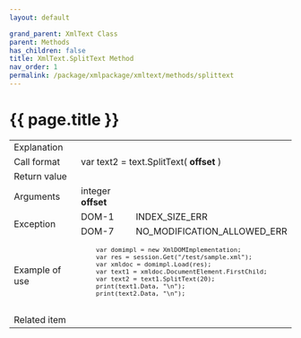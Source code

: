 ```yaml
---
layout: default

grand_parent: XmlText Class
parent: Methods
has_children: false
title: XmlText.SplitText Method
nav_order: 1
permalink: /package/xmlpackage/xmltext/methods/splittext
---
```

# {{ page.title }}

<table>
  <tr>
    <td>Explanation</td>
    <td colspan="2"></td>
  </tr>
  <tr>
    <td>Call format</td>
    <td colspan="2">var text2 = text.SplitText( <b>offset</b> )</td>
  </tr>
  <tr>
    <td>Return value</td>
    <td colspan="2"></td>
  </tr>  
  <tr>
    <td>Arguments</td>
    <td>integer <b>offset</b></td>
    <td></td>
  </tr>
  <tr>
    <td rowspan="2">Exception</td>
    <td>DOM-1</td>
    <td>INDEX_SIZE_ERR</td>
  </tr>
  <tr>
    <td>DOM-7</td>
    <td>NO_MODIFICATION_ALLOWED_ERR</td>
  </tr>
  <tr>
    <td>Example of use</td>
    <td colspan="2"><code><pre>
    var domimpl = new XmlDOMImplementation;
    var res = session.Get("/test/sample.xml");
    var xmldoc = domimpl.Load(res);
    var text1 = xmldoc.DocumentElement.FirstChild;
    var text2 = text1.SplitText(20);
    print(text1.Data, "\n");
    print(text2.Data, "\n");
    </pre></code></td>
  </tr>
  <tr>
    <td>Related item</td>
    <td colspan="2"></td>
  </tr>
</table>



